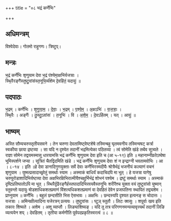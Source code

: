 +++
title = "०८ भद्रं कर्णेभिः"

+++
## अधिमन्त्रम्
विश्वेदेवाः। गोतमो राहूगणः। त्रिष्टुप्।

## मन्त्रः
भ॒द्रं कर्णे॑भिः शृणुयाम देवा भ॒द्रं प॑श्येमा॒क्षभि॑र्यजत्राः ।  
स्थि॒रैरङ्गै॑स्तुष्टु॒वांस॑स्त॒नूभि॒र्व्य॑शेम दे॒वहि॑तं॒ यदायुः॑ ॥

## पदपाठः
भ॒द्रम् । कर्णे॑भिः । शृ॒णु॒या॒म॒ । दे॒वाः॒ । भ॒द्रम् । प॒श्ये॒म॒ । अ॒क्षऽभिः॑ । य॒ज॒त्राः॒ ।  
स्थि॒रैः । अङ्गैः॑ । तु॒स्तु॒ऽवांसः॑ । त॒नूभिः॑ । वि । अ॒शे॒म॒ । दे॒वऽहि॑तम् । यत् । आयुः॑ ॥

## भाष्यम्
अस्ति सौम्यचरुस्तृतीयसवने । तेन चरुणा देवतामिष्ट्वेष्टशेषे तस्मिन्बहु घृतमवनीय तस्मिन्वषट् कर्त्रा स्वकीया छाया द्रष्टव्या । सा यदि न दृश्येत तदानीं भद्रमित्येका पठितव्या । त्वं सोमेति खंडे तथैव सूत्र्यते । राज्ञा सोमेन तद्वयमस्मासु धारयामसि भद्रं कर्णेभिः शृणुयाम देवा इति च (आ ५-१९) इति ॥ महानाम्नीव्रतेऽष्येषा भूमिस्पर्शने जप्या । सूत्रितं चैतद्विदमिति खंडे । भद्रं कर्णेभिः शृणुयाम देवाः शं न इन्द्राग्नी भवतामवोभिः । आ । ८-१४ । इति ॥हे देवा डानादिगुणयुक्ताः सर्वे देवाः कर्णेभिरस्मदीयैः श्रोत्रैर्भद्रं भजनीयं कल्याणं वचनं शृणुयाम । युष्मत्प्रसादाच्छ्रोतुं समर्थाः स्याम । अस्माकं बाधिर्यं कदाचिदपि मा भूत् । हे यजत्रा यागेषु चरुपुरोडाशादिभिर्यष्टव्या देवा अक्षभिरक्षिभिरात्मीयैश्चक्षुर्भिर्भद्रं शोभनं पश्येम । द्रष्टुं समर्थाः स्याम । अस्माकं दृष्टिप्रतिघातोऽपि मा भूत् । स्थिरैर्दृढैरङ्गैर्हस्तपादादिभिरवयवैस्तनूभिः शरीरैश्च युक्ता वयं तुष्टुवांसो युष्मान् स्तुवन्तो यदायुः षोडशाधिकशतप्रमाणं विंशत्यधिकशतप्रमाणं वा देवहितं देवेन प्रजापतिना स्थापितं तद्व्यशेम । प्राप्नुयाम ॥ कर्णेभिः । बहुलं छन्दसीति भिस ऐसभावः । अक्षभिः । छन्दस्यपि दृश्यत इत्यनङ् स चोदात्तः । यजत्राः । अमिनक्षीत्यादिना यजेरत्रन् प्रत्ययः । तुष्टुवांसः । ष्टुञ् स्तुतौ । लिटः क्वसुः । शपूर्वाः खय इति तकारः शिष्यते । अशेम । अशू व्याप्तौ । लिङ्याशिष्यङ् । यदि तु तत्र परिगणनमन्यव्यावृत्त्यर्थं तदानीं लिङि व्यत्ययेन शप् । देवहितम् । तृतीया कर्मणीति पूर्वपदप्रकृतिस्वरत्वं ॥ ८ ॥